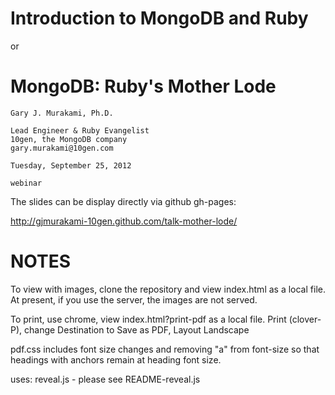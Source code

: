 # Introduction to MongoDB and Ruby
or
# MongoDB: Ruby's Mother Lode

    Gary J. Murakami, Ph.D.

    Lead Engineer & Ruby Evangelist
    10gen, the MongoDB company
    gary.murakami@10gen.com

    Tuesday, September 25, 2012

    webinar

The slides can be display directly via github gh-pages:

http://gjmurakami-10gen.github.com/talk-mother-lode/

NOTES
=====

To view with images, clone the repository and view index.html as a local file.
At present, if you use the server, the images are not served.

To print, use chrome, view index.html?print-pdf as a local file.
Print (clover-P), change Destination to Save as PDF, Layout Landscape

pdf.css includes font size changes and removing "a" from font-size
so that headings with anchors remain at heading font size.

uses: reveal.js - please see README-reveal.js

